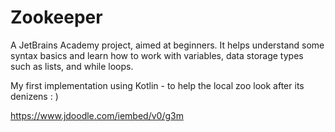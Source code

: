 # Zookeeper
A JetBrains Academy project, aimed at beginners. It helps understand some syntax basics and learn how to work with variables, data storage types such as lists, and while loops.

My first implementation using Kotlin - to help the local zoo look after its denizens   : ) 

https://www.jdoodle.com/iembed/v0/g3m
